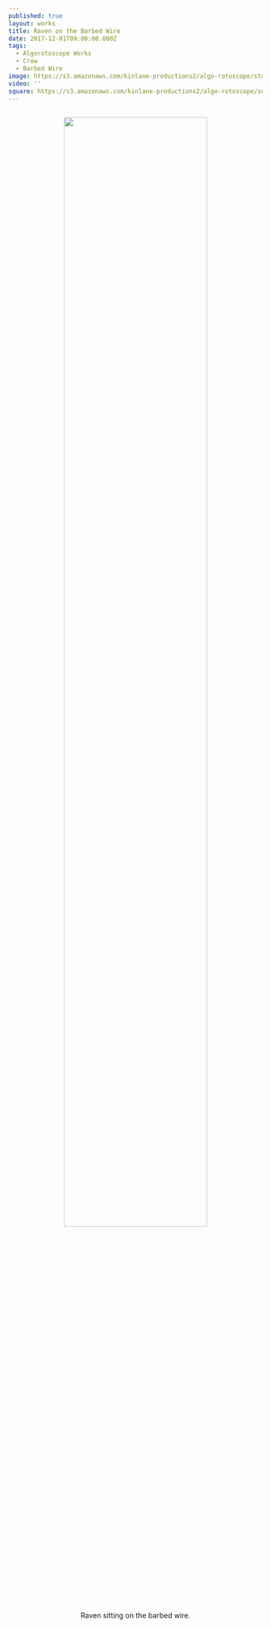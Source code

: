 ```yaml
---
published: true
layout: works
title: Raven on the Barbed Wire
date: 2017-12-01T09:00:00.000Z
tags:
  - Algorotoscope Works
  - Crow
  - Barbed Wire
image: https://s3.amazonaws.com/kinlane-productions2/algo-rotoscope/stories/raven-fence.jpg
video: ''
square: https://s3.amazonaws.com/kinlane-productions2/algo-rotoscope/square/raven-fence-square.jpg
---
```

<p align="center"><img src="{{ page.image }}" width="75%" style="padding: 15px;" /></p>
<center>Raven sitting on the barbed wire.</center>
